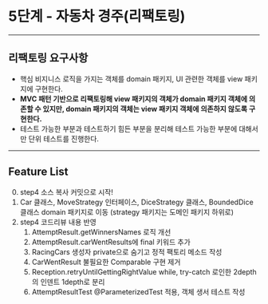 # 5단계 - 자동차 경주(리팩토링)

---
## 리팩토링 요구사항
* 핵심 비지니스 로직을 가지는 객체를 domain 패키지, UI 관련한 객체를 view 패키지에 구현한다.
* **MVC 패턴 기반으로 리팩토링해 view 패키지의 객체가 domain 패키지 객체에 의존할 수 있지만, domain 패키지의 객체는 view 패키지 객체에 의존하지 않도록 구현한다.**
* 테스트 가능한 부분과 테스트하기 힘든 부분을 분리해 테스트 가능한 부분에 대해서만 단위 테스트를 진행한다.

---
## Feature List
0. step4 소스 복사 커밋으로 시작!
1. Car 클래스,  MoveStrategy 인터페이스, DiceStrategy 클래스, BoundedDice 클래스 domain 패키지로 이동 (strategy 패키지는 도메인 패키지 하위로)
2. step4 코드리뷰 내용 반영
    1. AttemptResult.getWinnersNames 로직 개선
    2. AttemptResult.carWentResults에 final 키워드 추가
    3. RacingCars 생성자 private으로 숨기고 정적 팩토리 메소드 작성
    3. CarWentResult 불필요한 Comparable 구현 제거
    4. Reception.retryUntilGettingRightValue while, try-catch 로인한 2depth의 인덴트 1depth로 분리
    5. AttemptResultTest @ParameterizedTest 적용, 객체 생서 테스트 작성
